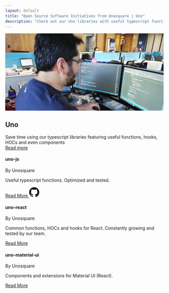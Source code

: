 ```yaml
---
layout: default
title: "Open Source Software Initiatives from Unosquare | Uno"
description: "Check out our Uno libraries with useful typescript functions, React hooks and components"
---
```

<div class="container content-home">
  <div class="main-hero hero">
      <img src="/assets/coding-like-a-god.jpg" class="px-5" alt="React logo" />
      <div class="hero-title title-black">
          <h2 class="text-uppercase">Uno</h2>
          <div id="hero-label">
            Save time using our typescript libraries featuring useful functions, hooks, HOCs and even components
          </div>
          <a class="link-gray" href="https://github.com/unosquare/uno-react"> Read more
          </a>
      </div>
  </div>
</div>
<div class="container content-home">
<div class="row">
    <div class="col-12 col-lg-4 mb-4">
        <div class="card">
            <div class="card-body p-3">
                <div class="card-head">
                    <h4 class="text-uppercase">uno-js</h4>
                    <span>By Unosquare</span>
                    <p>
                        Useful typescript functions. Optimized and tested.
                    </p>
                </div>
                <div class="actions">
                    <a href="https://github.com/unosquare/uno-js" class="link-blue button">
                        Read More
                    </a>
                    <a href="https://github.com/unosquare/uno-js" class="d-flex justify-content-end">
                        <img src="/assets/github.png" />
                    </a>
                </div>
            </div>
        </div>
    </div>
    <div class="col-12 col-lg-4 mb-4">
        <div class="card">
            <div class="card-body p-3">
                <div class="card-head">
                    <h4 class="text-uppercase">uno-react</h4>
                    <span>By Unosquare</span>
                    <p>
                        Common functions, HOCs and hooks for React. Constantly growing and tested by our team. 
                    </p>
                </div>
                <div class="actions">
                    <a href="https://github.com/unosquare/uno-react" class="link-blue button">
                        Read More
                    </a>
                </div>
            </div>
        </div>
    </div>
    <div class="col-12 col-lg-4 mb-4">
        <div class="card">
            <div class="card-body p-3">
                <div class="card-head">
                    <h4 class="text-uppercase">uno-material-ui</h4>
                    <span>By Unosquare</span>
                    <p>
                        Components and extensions for Material UI (React).
                    </p>
                </div>
                <div class="actions">
                    <a href="https://github.com/unosquare/uno-material-ui" class="link-blue button">
                        Read More
                    </a>
                </div>
            </div>
        </div>
    </div>
</div>
